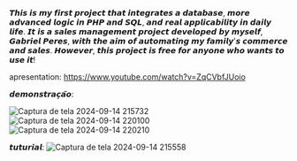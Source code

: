 𝙏𝙝𝙞𝙨 𝙞𝙨 𝙢𝙮 𝙛𝙞𝙧𝙨𝙩 𝙥𝙧𝙤𝙟𝙚𝙘𝙩 𝙩𝙝𝙖𝙩 𝙞𝙣𝙩𝙚𝙜𝙧𝙖𝙩𝙚𝙨 𝙖 𝙙𝙖𝙩𝙖𝙗𝙖𝙨𝙚, 𝙢𝙤𝙧𝙚 𝙖𝙙𝙫𝙖𝙣𝙘𝙚𝙙 𝙡𝙤𝙜𝙞𝙘 𝙞𝙣 𝙋𝙃𝙋 𝙖𝙣𝙙 𝙎𝙌𝙇, 𝙖𝙣𝙙 𝙧𝙚𝙖𝙡 𝙖𝙥𝙥𝙡𝙞𝙘𝙖𝙗𝙞𝙡𝙞𝙩𝙮 𝙞𝙣 𝙙𝙖𝙞𝙡𝙮 𝙡𝙞𝙛𝙚. 𝙄𝙩 𝙞𝙨 𝙖 𝙨𝙖𝙡𝙚𝙨 𝙢𝙖𝙣𝙖𝙜𝙚𝙢𝙚𝙣𝙩 𝙥𝙧𝙤𝙟𝙚𝙘𝙩 𝙙𝙚𝙫𝙚𝙡𝙤𝙥𝙚𝙙 𝙗𝙮 𝙢𝙮𝙨𝙚𝙡𝙛, 𝙂𝙖𝙗𝙧𝙞𝙚𝙡 𝙋𝙚𝙧𝙚𝙨, 𝙬𝙞𝙩𝙝 𝙩𝙝𝙚 𝙖𝙞𝙢 𝙤𝙛 𝙖𝙪𝙩𝙤𝙢𝙖𝙩𝙞𝙣𝙜 𝙢𝙮 𝙛𝙖𝙢𝙞𝙡𝙮'𝙨 𝙘𝙤𝙢𝙢𝙚𝙧𝙘𝙚 𝙖𝙣𝙙 𝙨𝙖𝙡𝙚𝙨. 𝙃𝙤𝙬𝙚𝙫𝙚𝙧, 𝙩𝙝𝙞𝙨 𝙥𝙧𝙤𝙟𝙚𝙘𝙩 𝙞𝙨 𝙛𝙧𝙚𝙚 𝙛𝙤𝙧 𝙖𝙣𝙮𝙤𝙣𝙚 𝙬𝙝𝙤 𝙬𝙖𝙣𝙩𝙨 𝙩𝙤 𝙪𝙨𝙚 𝙞𝙩!

apresentation:
https://www.youtube.com/watch?v=ZqCVbfJUoio

𝙙𝙚𝙢𝙤𝙣𝙨𝙩𝙧𝙖𝙘̧𝙖̃𝙤:

![Captura de tela 2024-09-14 215732](https://github.com/user-attachments/assets/1faf45c1-d0e5-4460-ba20-bf10005c7ff2)
![Captura de tela 2024-09-14 220100](https://github.com/user-attachments/assets/3e71056c-c114-41b0-9680-0fd58a5a8d19)
![Captura de tela 2024-09-14 220210](https://github.com/user-attachments/assets/572c7698-a45d-43b1-a15d-82195b635e06)


𝙩𝙪𝙩𝙪𝙧𝙞𝙖𝙡:
![Captura de tela 2024-09-14 215558](https://github.com/user-attachments/assets/e3607093-420e-4dbb-a136-b66cf1fb3395)

